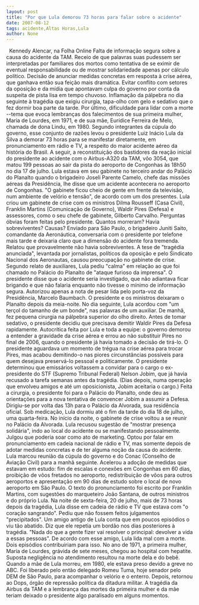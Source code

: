 ```yaml
---
layout: post
title: "Por que Lula demorou 73 horas para falar sobre o acidente"
date: 2007-08-12
tags: acidente,Altas Horas,Lula
author: None
---
```

&nbsp;
Kennedy Alencar, na Folha Online
Falta de informa&ccedil;&atilde;o segura sobre a causa do acidente da TAM. Receio de que palavras suas pudessem ser interpretadas por familiares dos mortos como tentativa de se eximir de eventual responsabilidade ou de mostrar solidariedade apenas por c&aacute;lculo pol&iacute;tico. Decis&atilde;o de anunciar medidas concretas em resposta &agrave; crise a&eacute;rea, que ganhava ent&atilde;o sua fei&ccedil;&atilde;o mais dram&aacute;tica. 
Evitar conflito com setores da oposi&ccedil;&atilde;o e da m&iacute;dia que apontavam culpa do governo por conta da suspeita de pista lisa em tempo chuvoso. Inflama&ccedil;&atilde;o da p&aacute;lpebra no dia seguinte &agrave; trag&eacute;dia que exigiu cirurgia, tapa-olho com gelo e sedativo que o fez dormir boa parte da tarde. Por &uacute;ltimo, dificuldade para lidar com a morte --tema que evoca lembran&ccedil;as dos falecimentos de sua primeira mulher, Maria de Lourdes, em 1971, e de sua m&atilde;e, Eur&iacute;dice Ferreira de Melo, chamada de dona Lindu, em 1980. 
Segundo integrantes da c&uacute;pula do governo, esse conjunto de raz&otilde;es levou o presidente Luiz In&aacute;cio Lula da Silva a demorar 73 horas para se manifestar diretamente, em pronunciamento em r&aacute;dio e TV, a respeito do maior acidente a&eacute;reo da hist&oacute;ria do Brasil. 
A seguir, a reconstitui&ccedil;&atilde;o dos bastidores da rea&ccedil;&atilde;o inicial do presidente ao acidente com o Airbus-A320 da TAM, v&ocirc;o 3054, que matou 199 pessoas ao sair da pista do aeroporto de Congonhas &agrave;s 18h50 no dia 17 de julho. 
Lula estava em seu gabinete no terceiro andar do Pal&aacute;cio do Planalto quando o brigadeiro Joseli Parente Camelo, chefe das miss&otilde;es a&eacute;reas da Presid&ecirc;ncia, lhe disse que um acidente acontecera no aeroporto de Congonhas. &quot;O gabinete ficou cheio de gente em frente da televis&atilde;o, num ambiente de vel&oacute;rio e tens&atilde;o&quot;, de acordo com um dos presentes. 
Lula criou um gabinete de crise com os ministros Dilma Rousseff (Casa Civil), Franklin Martins (Comunica&ccedil;&atilde;o de Governo), Waldir Pires (Defesa) e assessores, como o seu chefe de gabinete, Gilberto Carvalho. Perguntas &oacute;bvias foram feitas pelo presidente. Quantos morreram? Havia sobreviventes? Causas? 
Enviado para S&atilde;o Paulo, o brigadeiro Juniti Saito, comandante da Aeron&aacute;utica, conversaria com o presidente por telefone mais tarde e deixaria claro que a dimens&atilde;o do acidente fora tremenda. Relatou que provavelmente n&atilde;o havia sobreviventes. A tese de &quot;trag&eacute;dia anunciada&quot;, levantada por jornalistas, pol&iacute;ticos da oposi&ccedil;&atilde;o e pelo Sindicato Nacional dos Aeronautas, causou preocupa&ccedil;&atilde;o no gabinete de crise. 
Segundo relato de auxiliares, Lula pediu &quot;calma&quot; em rela&ccedil;&atilde;o ao que foi chamado no Pal&aacute;cio do Planalto de &quot;ataque furioso da imprensa&quot;. O presidente disse que o acidente seria investigado, que n&atilde;o adiantava ficar brigando e que n&atilde;o falaria enquanto n&atilde;o tivesse o m&iacute;nimo de informa&ccedil;&atilde;o segura. Autorizou apenas a nota de pesar lida pelo porta-voz da Presid&ecirc;ncia, Marcelo Baumbach. O presidente e os ministros deixaram o Planalto depois da meia-noite. 
No dia seguinte, Lula acordou com &quot;um ter&ccedil;ol do tamanho de um bonde&quot;, nas palavras de um auxiliar. De manh&atilde;, fez pequena cirurgia na p&aacute;lpebra superior do olho direito. Antes de tomar sedativo, o presidente decidiu que precisava demitir Waldir Pires da Defesa rapidamente. 
Autocr&iacute;tica feita por Lula e toda a equipe: o governo demorou a entender a gravidade da crise a&eacute;rea e errou ao n&atilde;o substituir Pires no final de 2006, quando o presidente j&aacute; havia tomado a decis&atilde;o de tir&aacute;-lo. O presidente aguardava um momento de tr&eacute;gua na crise a&eacute;rea para trocar Pires, mas acabou demitindo-o nas piores circunst&acirc;ncias poss&iacute;veis para quem desejava preserv&aacute;-lo pessoal e politicamente. 
O presidente determinou que emiss&aacute;rios voltassem a convidar para o cargo o ex-presidente do STF (Supremo Tribunal Federal) Nelson Jobim, que j&aacute; havia recusado a tarefa semanas antes da trag&eacute;dia. (Dias depois, numa opera&ccedil;&atilde;o que envolveu amigos e at&eacute; um oposicionista, Jobim aceitaria o cargo.) 
Feita a cirurgia, o presidente foi para o Pal&aacute;cio do Planalto, onde deu as orienta&ccedil;&otilde;es para a nova tentativa de convencer Jobim a assumir a Defesa. Dirigiu-se por volta das 13h para o Pal&aacute;cio da Alvorada, sua resid&ecirc;ncia oficial. Sob medica&ccedil;&atilde;o, Lula dormiu at&eacute; o fim da tarde do dia 18 de julho, uma quarta-feira. No in&iacute;cio da noite, o gabinete de crise voltou a se reunir no Pal&aacute;cio da Alvorada. Lula recusou sugest&atilde;o de &quot;mostrar presen&ccedil;a solid&aacute;ria&quot;, indo ao local do acidente ou se manifestando pessoalmente. Julgou que poderia soar como ato de marketing. Optou por falar em pronunciamento em cadeia nacional de r&aacute;dio e TV, mas somente depois de adotar medidas concretas e de ter alguma no&ccedil;&atilde;o da causa do acidente. 
Lula marcou reuni&atilde;o da c&uacute;pula do governo e do Conac (Conselho de Avia&ccedil;&atilde;o Civil) para a manh&atilde; seguinte. Acelerou a ado&ccedil;&atilde;o de medidas que estavam em estudo: fim de escalas e conex&otilde;es em Congonhas em 60 dias, proibi&ccedil;&atilde;o de v&ocirc;os fretados no aeroporto, redistribui&ccedil;&atilde;o de v&ocirc;os para outros aeroportos e apresenta&ccedil;&atilde;o em 90 dias de estudo sobre o local de novo aeroporto em S&atilde;o Paulo. 
O texto do pronunciamento foi escrito por Franklin Martins, com sugest&otilde;es do marqueteiro Jo&atilde;o Santana, de outros ministros e do pr&oacute;prio Lula. Na noite de sexta-feira, 20 de julho, mais de 73 horas depois da trag&eacute;dia, Lula disse em cadeia de r&aacute;dio e TV que estava com &quot;o cora&ccedil;&atilde;o sangrando&quot;. Pediu que n&atilde;o fossem feitos julgamentos &quot;precipitados&quot;. 
Um amigo antigo de Lula conta que em poucos epis&oacute;dios o viu t&atilde;o abatido. Diz que ele repetia um bord&atilde;o nos dias posteriores &agrave; trag&eacute;dia. &quot;Nada do que a gente fizer vai resolver o principal: devolver a vida a essas pessoas&quot;. 
De acordo com esse amigo, Lula lida mal com a morte. Dois epis&oacute;dios contribuiriam para isso. No ano de 1971, a primeira mulher, Maria de Lourdes, gr&aacute;vida de sete meses, chegou ao hospital com hepatite. Suposta neglig&ecirc;ncia no atendimento resultou na morte dela e do beb&ecirc;. Quando a m&atilde;e de Lula morreu, em 1980, ele estava preso devido a greve no ABC. Foi liberado pelo ent&atilde;o delegado Romeu Tuma, hoje senador pelo DEM de S&atilde;o Paulo, para acompanhar o vel&oacute;rio e o enterro. Depois, retornou ao Dops, &oacute;rg&atilde;o de repress&atilde;o pol&iacute;tica da ditadura militar. 
A trag&eacute;dia da Airbus da TAM e a lembran&ccedil;a das mortes da primeira mulher e da m&atilde;e teriam deixado o presidente algo paralisado em alguns momentos. 
&nbsp; 